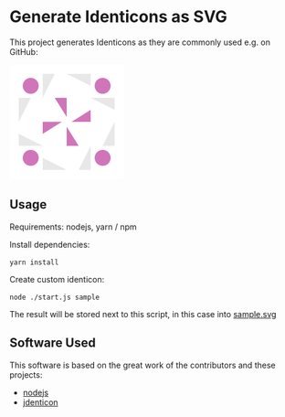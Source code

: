 # Generate Identicons as SVG

This project generates Identicons as they are commonly used e.g. on GitHub:

![sample.svg](sample.svg)

## Usage

Requirements: nodejs, yarn / npm

Install dependencies:

    yarn install

Create custom identicon:

    node ./start.js sample

The result will be stored next to this script, in this case into
[sample.svg](sample.svg)

## Software Used

This software is based on the great work of the contributors and these projects:

* [nodejs](https://github.com/nodejs/node)
* [jdenticon](https://github.com/dmester/jdenticon)